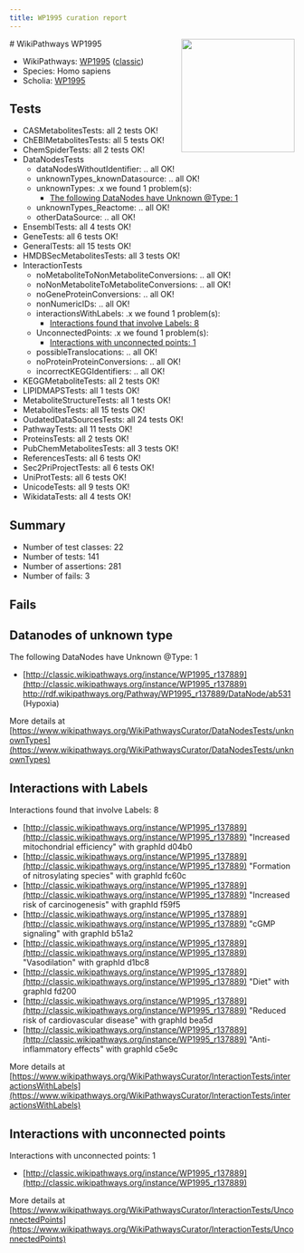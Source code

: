 ```yaml
---
title: WP1995 curation report
---
```


<img style="float: right; width: 200px" src="https://upload.wikimedia.org/wikipedia/commons/thumb/8/83/Wplogo_with_text_500.png/640px-Wplogo_with_text_500.png" />
# WikiPathways WP1995

* WikiPathways: [WP1995](https://wikipathways.org/pathways/WP1995) ([classic](https://classic.wikipathways.org/instance/WP1995))
* Species: Homo sapiens
* Scholia: [WP1995](https://scholia.toolforge.org/wikipathways/WP1995)
## Tests
* CASMetabolitesTests: all 2 tests OK!
* ChEBIMetabolitesTests: all 5 tests OK!
* ChemSpiderTests: all 2 tests OK!
* DataNodesTests
    * dataNodesWithoutIdentifier: .. all OK!
    * unknownTypes_knownDatasource: .. all OK!
    * unknownTypes: .x we found 1 problem(s):
        * [The following DataNodes have Unknown @Type: 1](#839973df)
    * unknownTypes_Reactome: .. all OK!
    * otherDataSource: .. all OK!
* EnsemblTests: all 4 tests OK!
* GeneTests: all 6 tests OK!
* GeneralTests: all 15 tests OK!
* HMDBSecMetabolitesTests: all 3 tests OK!
* InteractionTests
    * noMetaboliteToNonMetaboliteConversions: .. all OK!
    * noNonMetaboliteToMetaboliteConversions: .. all OK!
    * noGeneProteinConversions: .. all OK!
    * nonNumericIDs: .. all OK!
    * interactionsWithLabels: .x we found 1 problem(s):
        * [Interactions found that involve Labels: 8](#630d267f)
    * UnconnectedPoints: .x we found 1 problem(s):
        * [Interactions with unconnected points: 1](#35a61ad9)
    * possibleTranslocations: .. all OK!
    * noProteinProteinConversions: .. all OK!
    * incorrectKEGGIdentifiers: .. all OK!
* KEGGMetaboliteTests: all 2 tests OK!
* LIPIDMAPSTests: all 1 tests OK!
* MetaboliteStructureTests: all 1 tests OK!
* MetabolitesTests: all 15 tests OK!
* OudatedDataSourcesTests: all 24 tests OK!
* PathwayTests: all 11 tests OK!
* ProteinsTests: all 2 tests OK!
* PubChemMetabolitesTests: all 3 tests OK!
* ReferencesTests: all 6 tests OK!
* Sec2PriProjectTests: all 6 tests OK!
* UniProtTests: all 6 tests OK!
* UnicodeTests: all 9 tests OK!
* WikidataTests: all 4 tests OK!


## Summary

* Number of test classes: 22
* Number of tests: 141
* Number of assertions: 281
* Number of fails: 3

## Fails

<a name="839973df" />

## Datanodes of unknown type

The following DataNodes have Unknown @Type: 1

* [http://classic.wikipathways.org/instance/WP1995_r137889](http://classic.wikipathways.org/instance/WP1995_r137889) http://rdf.wikipathways.org/Pathway/WP1995_r137889/DataNode/ab531 (Hypoxia)


More details at [https://www.wikipathways.org/WikiPathwaysCurator/DataNodesTests/unknownTypes](https://www.wikipathways.org/WikiPathwaysCurator/DataNodesTests/unknownTypes)

<a name="630d267f" />

## Interactions with Labels

Interactions found that involve Labels: 8

* [http://classic.wikipathways.org/instance/WP1995_r137889](http://classic.wikipathways.org/instance/WP1995_r137889) "Increased
mitochondrial
efficiency" with graphId d04b0
* [http://classic.wikipathways.org/instance/WP1995_r137889](http://classic.wikipathways.org/instance/WP1995_r137889) "Formation of
nitrosylating
species" with graphId fc60c
* [http://classic.wikipathways.org/instance/WP1995_r137889](http://classic.wikipathways.org/instance/WP1995_r137889) "Increased risk
of carcinogenesis" with graphId f59f5
* [http://classic.wikipathways.org/instance/WP1995_r137889](http://classic.wikipathways.org/instance/WP1995_r137889) "cGMP
signaling" with graphId b51a2
* [http://classic.wikipathways.org/instance/WP1995_r137889](http://classic.wikipathways.org/instance/WP1995_r137889) "Vasodilation" with graphId d1bc8
* [http://classic.wikipathways.org/instance/WP1995_r137889](http://classic.wikipathways.org/instance/WP1995_r137889) "Diet" with graphId fd200
* [http://classic.wikipathways.org/instance/WP1995_r137889](http://classic.wikipathways.org/instance/WP1995_r137889) "Reduced risk of
cardiovascular disease" with graphId bea5d
* [http://classic.wikipathways.org/instance/WP1995_r137889](http://classic.wikipathways.org/instance/WP1995_r137889) "Anti-inflammatory
effects" with graphId c5e9c


More details at [https://www.wikipathways.org/WikiPathwaysCurator/InteractionTests/interactionsWithLabels](https://www.wikipathways.org/WikiPathwaysCurator/InteractionTests/interactionsWithLabels)

<a name="35a61ad9" />

## Interactions with unconnected points

Interactions with unconnected points: 1

* [http://classic.wikipathways.org/instance/WP1995_r137889](http://classic.wikipathways.org/instance/WP1995_r137889)


More details at [https://www.wikipathways.org/WikiPathwaysCurator/InteractionTests/UnconnectedPoints](https://www.wikipathways.org/WikiPathwaysCurator/InteractionTests/UnconnectedPoints)

